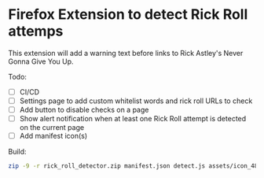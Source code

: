 # Firefox Extension to detect Rick Roll attemps

This extension will add a warning text before links to Rick Astley's Never Gonna Give You Up.

Todo:
- [ ] CI/CD
- [ ] Settings page to add custom whitelist words and rick roll URLs to check
- [ ] Add button to disable checks on a page
- [ ] Show alert notification when at least one Rick Roll attempt is detected on the current page
- [ ] Add manifest icon(s)

Build:
```bash
zip -9 -r rick_roll_detector.zip manifest.json detect.js assets/icon_48x48.jpg
```